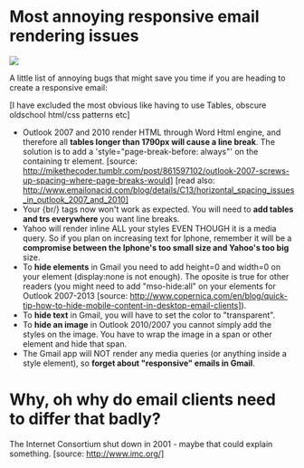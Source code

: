 Most annoying responsive email rendering issues
===============================================

<img src="http://162.243.0.54/most-annoying-email/assets/img/useless-markup.png" style="margin:0 auto"/>


A little list of annoying bugs that might save you time if you are heading to create a responsive email:


[I have excluded the most obvious like having to use Tables, obscure oldschool html/css patterns etc]


* Outlook 2007 and 2010 render HTML through Word Html engine, and therefore all **tables longer than 1790px will cause a line break**. The solution is to add a 'style="page-break-before: always"' on the containing tr element. [source: http://mikethecoder.tumblr.com/post/861597102/outlook-2007-screws-up-spacing-where-page-breaks-would] [read also: http://www.emailonacid.com/blog/details/C13/horizontal_spacing_issues_in_outlook_2007_and_2010]
* Your {br/} tags now won't work as expected. You will need to **add tables and trs everywhere** you want line breaks.
* Yahoo will render inline ALL your styles EVEN THOUGH it is a media query. So if you plan on increasing text for Iphone, remember it will be a **compromise between the Iphone's too small size and Yahoo's too big** size.
* To **hide elements** in Gmail you need to add height=0 and width=0 on your element (display:none is not enough). The oposite is true for other readers (you might need to add "mso-hide:all" on your elements for Outlook 2007-2013 [source: http://www.copernica.com/en/blog/quick-tip-how-to-hide-mobile-content-in-desktop-email-clients]).
* To **hide text** in Gmail, you will have to set the color to "transparent".
* To **hide an image** in Outlook 2010/2007 you cannot simply add the styles on the image. You have to wrap the image in a span or other element and hide that span.
* The Gmail app will NOT render any media queries (or anything inside a style element), so **forget about "responsive" emails in Gmail**.








Why, oh why do email clients need to differ that badly?
=======================================================

The Internet Consortium shut down in 2001 - maybe that could explain something.
[source: http://www.imc.org/]
